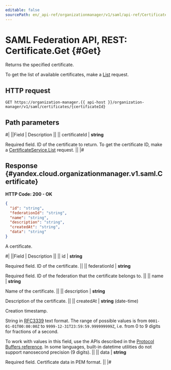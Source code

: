 ```yaml
---
editable: false
sourcePath: en/_api-ref/organizationmanager/v1/saml/api-ref/Certificate/get.md
---
```


# SAML Federation API, REST: Certificate.Get {#Get}

Returns the specified certificate.

To get the list of available certificates, make a [List](/docs/organization/api-ref/Certificate/list#List) request.

## HTTP request

```
GET https://organization-manager.{{ api-host }}/organization-manager/v1/saml/certificates/{certificateId}
```

## Path parameters

#|
||Field | Description ||
|| certificateId | **string**

Required field. ID of the certificate to return.
To get the certificate ID, make a [CertificateService.List](/docs/organization/api-ref/Certificate/list#List) request. ||
|#

## Response {#yandex.cloud.organizationmanager.v1.saml.Certificate}

**HTTP Code: 200 - OK**

```json
{
  "id": "string",
  "federationId": "string",
  "name": "string",
  "description": "string",
  "createdAt": "string",
  "data": "string"
}
```

A certificate.

#|
||Field | Description ||
|| id | **string**

Required field. ID of the certificate. ||
|| federationId | **string**

Required field. ID of the federation that the certificate belongs to. ||
|| name | **string**

Name of the certificate. ||
|| description | **string**

Description of the certificate. ||
|| createdAt | **string** (date-time)

Creation timestamp.

String in [RFC3339](https://www.ietf.org/rfc/rfc3339.txt) text format. The range of possible values is from
`0001-01-01T00:00:00Z` to `9999-12-31T23:59:59.999999999Z`, i.e. from 0 to 9 digits for fractions of a second.

To work with values in this field, use the APIs described in the
[Protocol Buffers reference](https://developers.google.com/protocol-buffers/docs/reference/overview).
In some languages, built-in datetime utilities do not support nanosecond precision (9 digits). ||
|| data | **string**

Required field. Certificate data in PEM format. ||
|#